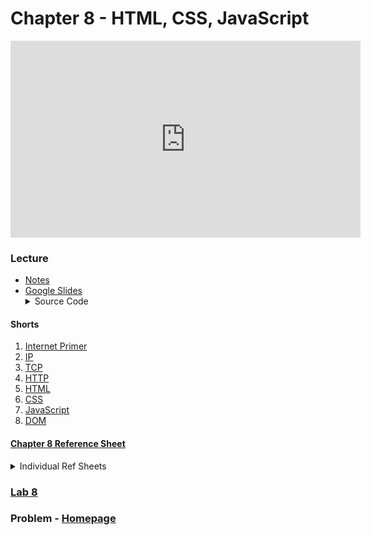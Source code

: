 # Chapter 8 - HTML, CSS, JavaScript

<iframe width="560" height="315" src="https://www.youtube.com/embed/5g0x2xv3aHU" title="YouTube video player" frameborder="0" allow="accelerometer; autoplay; clipboard-write; encrypted-media; gyroscope; picture-in-picture" allowfullscreen></iframe>

### Lecture
<ul>
  <li><a href="https://cs50.harvard.edu/ap/2022/curriculum/x/notes/8/">Notes</a></li>
  <li><a href="https://docs.google.com/presentation/d/1I4J3nuca8unFlPT_6ilP9Xz1E1jyA-TkUZ2RIbiUbnk/edit?usp=sharing">Google Slides</a></li>

  <details><summary>Source Code</summary>
    <ul>
      <li><a href="https://cdn.cs50.net/2020/fall/lectures/8/src8/">Index</a></li>
      <li><a href="https://cdn.cs50.net/2020/fall/lectures/8/src8.pdf">PDF</a></li>
      <li><a href="https://cdn.cs50.net/2020/fall/lectures/8/src8.zip">Zip</a></li>
    </ul>
  </details>  
</ul>

#### Shorts
  1. [Internet Primer](https://cs50.harvard.edu/ap/2022/curriculum/x/shorts/internet_primer/)
  2. [IP](https://cs50.harvard.edu/ap/2022/curriculum/x/shorts/ip/)
  3. [TCP](https://cs50.harvard.edu/ap/2022/curriculum/x/shorts/tcp/)
  1. [HTTP](https://cs50.harvard.edu/ap/2022/curriculum/x/shorts/http/)
  1. [HTML](https://cs50.harvard.edu/ap/2022/curriculum/x/shorts/html/)
  1. [CSS](https://cs50.harvard.edu/ap/2022/curriculum/x/shorts/css/)
  1. [JavaScript](https://cs50.harvard.edu/ap/2022/curriculum/x/shorts/javascript/)
  1. [DOM](https://cs50.harvard.edu/ap/2022/curriculum/x/shorts/dom/)

#### [Chapter 8 Reference Sheet](\apcsp\assets\pdfs\webRefSheeets.pdf)
<details><summary>Individual Ref Sheets</summary>
  <ul>
    <li data-marker="*"><a href="\apcsp\assets\pdfs\internet_basics.pdf">Internet Basics</a></li>
    <li data-marker="*"><a href="\apcsp\assets\pdfs\ip_addresses.pdf">IP Addresses</a></li>
    <li data-marker="*"><a href="\apcsp\assets\pdfs\tcp_and_ip.pdf">TCP and IP</a></li>
    <li data-marker="*"><a href="\apcsp\assets\pdfs\dns_and_dhcp.pdf">DNS and DHCP</a></li>
    <li data-marker="*"><a href="\apcsp\assets\pdfs\http.pdf">HTTP</a></li>
    <li data-marker="*"><a href="\apcsp\assets\pdfs\html.pdf">HTML</a></li>
    <li data-marker="*"><a href="\apcsp\assets\pdfs\css.pdf">CSS</a></li>
    <li data-marker="*"><a href="\apcsp\assets\pdfs\javascript.pdf">JavaScript</a></li>
  </ul>
</details>

### [Lab 8](https://cs50.harvard.edu/ap/2022/curriculum/x/labs/8/)

### Problem - [Homepage](https://cs50.harvard.edu/ap/2022/curriculum/x/psets/8/homepage/)


